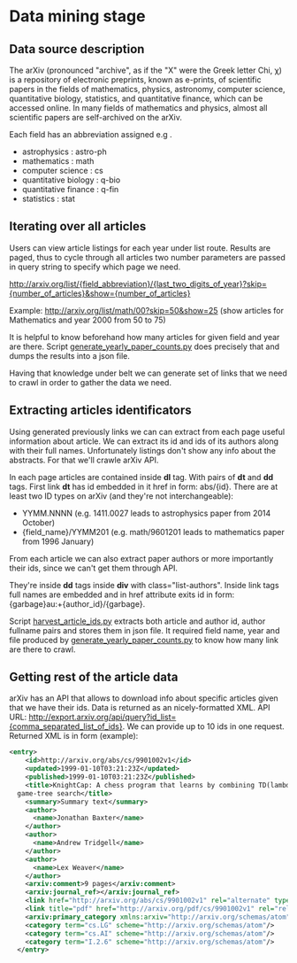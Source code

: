 Data mining stage
=================

Data source description
-----------------------

The arXiv (pronounced "archive", as if the "X" were the Greek letter Chi, χ) is a repository of electronic preprints, known as e-prints, of scientific papers in the fields of mathematics, physics, astronomy, computer science, quantitative biology, statistics, and quantitative finance, which can be accessed online. In many fields of mathematics and physics, almost all scientific papers are self-archived on the arXiv.

Each field has an abbreviation assigned e.g . 

- astrophysics : astro-ph
- mathematics : math
- computer science : cs
- quantitative biology : q-bio
- quantitative finance : q-fin
- statistics : stat

Iterating over all articles
---------------------------

Users can view article listings for each year under list route. Results are paged, thus to cycle through all articles two number parameters are passed in query string to specify which page we need.

http://arxiv.org/list/{field_abbreviation}/{last_two_digits_of_year}?skip={number_of_articles}&show={number_of_articles}

Example: http://arxiv.org/list/math/00?skip=50&show=25 (show articles for Mathematics and year 2000 from 50 to 75)

It is helpful to know beforehand how many articles for given field and year are there. Script [generate_yearly_paper_counts.py](../generate_yearly_paper_counts.py) does precisely that and dumps the results into a json file.

Having that knowledge under belt we can generate set of links that we need to crawl in order to gather the data we need.

Extracting articles identificators
----------------------------------

Using generated previously links we can can extract from each page useful information about article. We can extract its id and ids of its authors along with their full names. Unfortunately listings don't show any info about the abstracts. For that we'll crawle arXiv API.

In each page articles are contained inside __dl__ tag. With pairs of __dt__ and __dd__ tags. First link __dt__ has id embedded in it href in form: abs/{id}. There are at least two ID types on arXiv (and they're not interchangeable): 

- YYMM.NNNN (e.g. 1411.0027 leads to astrophysics paper from 2014 October)
- {field_name}/YYMM201 (e.g. math/9601201 leads to mathematics paper from 1996 January)

From each article we can also extract paper authors or more importantly their ids, since we can't get them through API.

They're inside __dd__ tags inside __div__ with class="list-authors". Inside link tags full names are embedded and in href attribute exits id in form: {garbage}au:+{author_id}/{garbage}.

Script [harvest_article_ids.py](../harvest_article_ids.py) extracts both article and author id, author fullname pairs and stores them in json file. It required field name, year and file produced by [generate_yearly_paper_counts.py](../generate_yearly_paper_counts.py) to know how many link are there to crawl.

Getting rest of the article data
--------------------------------

arXiv has an API that allows to download info about specific articles given that we have their ids. Data is returned as an nicely-formatted XML. API URL: http://export.arxiv.org/api/query?id_list={comma_separated_list_of_ids}. We can provide up to 10 ids in one request. Returned XML is in form (example):

```xml
<entry>
    <id>http://arxiv.org/abs/cs/9901002v1</id>
    <updated>1999-01-10T03:21:23Z</updated>
    <published>1999-01-10T03:21:23Z</published>
    <title>KnightCap: A chess program that learns by combining TD(lambda) with
  game-tree search</title>
    <summary>Summary text</summary>
    <author>
      <name>Jonathan Baxter</name>
    </author>
    <author>
      <name>Andrew Tridgell</name>
    </author>
    <author>
      <name>Lex Weaver</name>
    </author>
    <arxiv:comment>9 pages</arxiv:comment>
    <arxiv:journal_ref></arxiv:journal_ref>
    <link href="http://arxiv.org/abs/cs/9901002v1" rel="alternate" type="text/html"/>
    <link title="pdf" href="http://arxiv.org/pdf/cs/9901002v1" rel="related" type="application/pdf"/>
    <arxiv:primary_category xmlns:arxiv="http://arxiv.org/schemas/atom" term="cs.LG" scheme="http://arxiv.org/schemas/atom"/>
    <category term="cs.LG" scheme="http://arxiv.org/schemas/atom"/>
    <category term="cs.AI" scheme="http://arxiv.org/schemas/atom"/>
    <category term="I.2.6" scheme="http://arxiv.org/schemas/atom"/>
  </entry>
```
